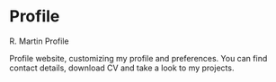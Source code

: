 # Profile
R. Martin Profile

Profile website, customizing my profile and preferences.
You can find contact details, download CV and take a look to my projects.
